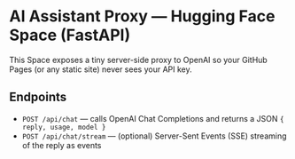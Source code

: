 # AI Assistant Proxy — Hugging Face Space (FastAPI)

This Space exposes a tiny server-side proxy to OpenAI so your GitHub Pages (or any static site) never sees your API key.

## Endpoints
- `POST /api/chat` — calls OpenAI Chat Completions and returns a JSON `{ reply, usage, model }`
- `POST /api/chat/stream` — (optional) Server-Sent Events (SSE) streaming of the reply as events
